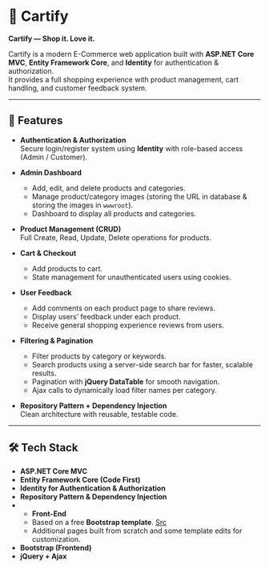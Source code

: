 # 🛒 Cartify

**Cartify — Shop it. Love it.**

Cartify is a modern E-Commerce web application built with **ASP.NET Core MVC**, **Entity Framework Core**, and **Identity** for authentication & authorization.  
It provides a full shopping experience with product management, cart handling, and customer feedback system.

---

## 🚀 Features

- **Authentication & Authorization**  
  Secure login/register system using **Identity** with role-based access (Admin / Customer).

- **Admin Dashboard**  
  - Add, edit, and delete products and categories.  
  - Manage product/category images (storing the URL in database & storing the images in `wwwroot`).  
  - Dashboard to display all products and categories.

- **Product Management (CRUD)**  
  Full Create, Read, Update, Delete operations for products.

- **Cart & Checkout**  
  - Add products to cart.  
  - State management for unauthenticated users using cookies.  

- **User Feedback**  
  - Add comments on each product page to share reviews.  
  - Display users’ feedback under each product.  
  - Receive general shopping experience reviews from users.

- **Filtering & Pagination**  
  - Filter products by category or keywords.
  - Search products using a server-side search bar for faster, scalable results.
  - Pagination with **jQuery DataTable** for smooth navigation.  
  - Ajax calls to dynamically load filter names per category.

- **Repository Pattern + Dependency Injection**  
  Clean architecture with reusable, testable code.
------
## 🛠️ Tech Stack

- **ASP.NET Core MVC**  
- **Entity Framework Core (Code First)**  
- **Identity for Authentication & Authorization**  
- **Repository Pattern & Dependency Injection**
- - **Front-End**  
  - Based on a free **Bootstrap template**.  [Src](https://bootstrapmade.com/techie-free-skin-bootstrap-3/)
  - Additional pages built from scratch and some template edits for customization.
- **Bootstrap (Frontend)**  
- **jQuery + Ajax**  
